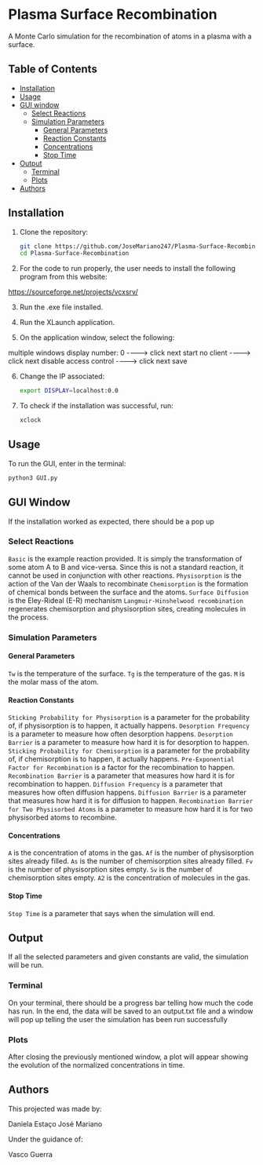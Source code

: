 # Plasma Surface Recombination

A Monte Carlo simulation for the recombination of
atoms in a plasma with a surface.

## Table of Contents
- [Installation](#installation)
- [Usage](#usage)
- [GUI window](#gui-window)  
  - [Select Reactions](#select-reactions)  
  - [Simulation Parameters](#simulation-parameters)  
    - [General Parameters](#general-parameters)  
    - [Reaction Constants](#reaction-constants)  
    - [Concentrations](#concentrations) 
    - [Stop Time](#stop-time)
- [Output](#output)  
    - [Terminal](#terminal)  
    - [Plots](#plots)  
- [Authors](#authors)

## Installation

1. Clone the repository:
   ```sh
   git clone https://github.com/JoseMariano247/Plasma-Surface-Recombination
   cd Plasma-Surface-Recombination
   ```

2. For the code to run properly, the user needs to install
the following program from this website:

https://sourceforge.net/projects/vcxsrv/

3. Run the .exe file installed.

4. Run the XLaunch application.

5. On the application window, select the following:

multiple windows
display number: 0
----> click next
start no client
----> click next
disable access control
----> click next
save

6. Change the IP associated:

   ```sh
   export DISPLAY=localhost:0.0
   ```

7. To check if the installation was successful, run:

   ```sh
   xclock
   ```


## Usage

To run the GUI, enter in the terminal:

   ```sh
   python3 GUI.py
   ```

## GUI Window

If the installation worked as expected, there should be a pop up

### Select Reactions

`Basic` is the example reaction provided. It is simply the
transformation of some atom A to B and vice-versa. Since this
is not a standard reaction, it cannot be used in conjunction
with other reactions.
`Physisorption` is the action of the Van der Waals to recombinate
`Chemisorption` is the formation of chemical bonds between the
surface and the atoms.
`Surface Diffusion` is the Eley-Rideal (E-R) mechanism
`Langmuir-Hinshelwood recombination` regenerates chemisorption and
physisorption sites, creating molecules in the process.

### Simulation Parameters

#### General Parameters

`Tw` is the temperature of the surface.
`Tg` is the temperature of the gas.
`M` is the molar mass of the atom.

#### Reaction Constants

`Sticking Probability for Physisorption` is a parameter for the probability of, if physisorption is to happen, it actually happens.
`Desorption Frequency` is a parameter to measure how often desorption happens.
`Desorption Barrier` is a parameter to measure how hard it is
for desorption to happen.
`Sticking Probability for Chemisorption` is a parameter for the probability of, if chemisorption is to happen, it actually happens.
`Pre-Exponential Factor for Recombination` is a factor for the
recombination to happen.
`Recombination Barrier` is a parameter that measures how hard it is for recombination to happen.
`Diffusion Frequency` is a parameter that measures how often diffusion happens.
`Diffusion Barrier` is a parameter that measures how hard it is for diffusion to happen.
`Recombination Barrier for Two Physisorbed Atoms` is a parameter to measure how hard it is for two physisorbed atoms to recombine.


#### Concentrations

`A` is the concentration of atoms in the gas.
`Af` is the number of physisorption sites already filled.
`As` is the number of chemisorption sites already filled.
`Fv` is the number of physisorption sites empty.
`Sv` is the number of chemisorption sites empty.
`A2` is the concentration of molecules in the gas.

#### Stop Time

`Stop Time` is a parameter that says when the simulation will end.

## Output

If all the selected parameters and given constants are valid, the simulation will be run.

### Terminal

On your terminal, there should be a progress bar telling how much the code has run. In the end, the data will be saved to an output.txt file and a window will pop up telling the user the simulation has been run successfully

### Plots

After closing the previously mentioned window, a plot will appear showing the evolution of the normalized concentrations in time.

## Authors

This projected was made by:

Daniela Estaço
José Mariano

Under the guidance of:

Vasco Guerra